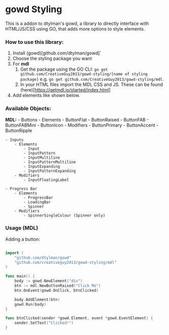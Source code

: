# gowd Styling

This is a addon to dtylman's gowd, a library to directly interface with HTML/JS/CSS using GO, that adds more options to style elements.


### How to use this library:

1. Install (gowd)[github.com/dtylman/gowd]`
1. Choose the styling package you want
1. For **mdl** 
	1. Get the package using the GO CLI: `go get github.com/CreativeGuy2013/gowd-styling/[name of styling package]` e.g. `go get github.com/CreativeGuy2013/gowd-styling/mdl`.
	1. In your HTML files import the MDL CSS and JS. These can be found (here)[https://getmdl.io/started/index.html]
1. Add elements like shown below.


### Available Objects:

**MDL:**
	- Buttons
		- Elements
			- ButtonFlat
			- ButtonRaised
			- ButtonFAB
			- ButtonFABMini
			- ButtonIcon
		- Modifiers
			- ButtonPrimary
			- ButtonAccent
			- ButtonRipple

	- Inputs
		- Elements
			- Input
			- InputPattern
			- InputMultiline
			- InputPatternMultiline
			- InputExpanding
			- InputPatternExpanding
		- Modifiers
			- InputFloatingLabel

	- Progress Bar
		- Elements
			- ProgressBar
			- LoadingBar
			- Spinner
		- Modifiers
			- SpinnerSingleColour (Spinner only)

### Usage (MDL)

Adding a button:

```go

import (
	"github.com/dtylman/gowd"
	"github.com/creativeguy2013/gowd-styling/mdl"
)

func main() {
	body := gowd.NewElement("div")
	btn := mdl.NewButtonRaised("Click Me")
	btn.OnEvent(gowd.OnClick, btnClicked)

	body.AddElement(btn)
	gowd.Run(body)
}

func btnClicked(sender *gowd.Element, event *gowd.EventElement) {
	sender.SetText("Clicked!")
}
```

